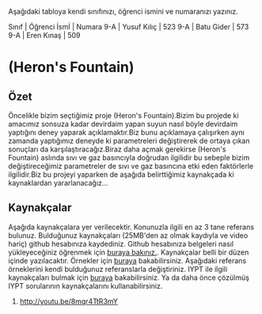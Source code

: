 

Aşağıdaki tabloya kendi sınıfınızı, öğrenci ismini ve numaranızı yazınız. 

Sınıf | Öğrenci İsmİ | Numara
9-A   | Yusuf Kılıç  | 523 
9-A   | Batu Gider   | 573
9-A   | Eren Kınaş   | 509

#  (Heron's Fountain)
## Özet
Öncelikle bizim seçtiğimiz proje (Heron's Fountain).Bizim bu projede ki amacımız sonsuza kadar devirdaim yapan suyun nasıl böyle devirdaim yaptığını deney yaparak açıklamaktır.Biz bunu açıklamaya çalışırken aynı zamanda yaptığımız deneyde ki parametreleri değiştirerek de ortaya çıkan sonuçları da karşılaştıracağız.Biraz daha açmak gerekirse (Heron's Fountain) aslında sıvı ve gaz basıncıyla doğrudan ilgilidir bu sebeple bizim değiştireceğimiz parametreler de sıvı ve gaz basıncına etki eden faktörlerle ilgilidir.Biz bu projeyi yaparken de aşağıda belirttiğimiz kaynakçada ki kaynaklardan yararlanacağız...

## Kaynakçalar  
Aşağıda kaynakçalara yer verilecektir. Konunuzla ilgili en az 3 tane referans bulunuz. Bulduğunuz  kaynakçaları (25MB'den az olmak kaydıyla ve video hariç) github hesabınıza kaydediniz. Github hesabınıza belgeleri nasıl yükleyeceğiniz öğrenmek için [buraya bakınız.](https://help.github.com/articles/adding-a-file-to-a-repository/). Kaynakçalar belli bir düzen içinde yazılacaktır. Örnekler için [buraya](http://www.tubitak.gov.tr/tr/duyuru/bibliyografik-verilerin-duzenlenmesi) bakabilirsiniz. Aşağıdaki referans örneklerini kendi bulduğunuz referanslarla değiştiriniz. IYPT ile ilgili kaynakçaları bulmak için [buraya](http://kit.ilyam.org/) bakabilirsiniz. Ya da daha önce çözülmüş IYPT sorularının kaynakçalarını kullanabilirsiniz. 

 1. http://youtu.be/8mqr4TtR3mY
 

